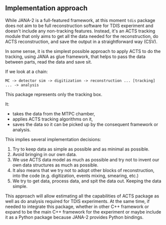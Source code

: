 ## Implementation approach

While JANA-2 is a full-featured framework, at this moment `tdis` package does not
aim to be full reconstruction software for TDIS experiment and doesn't include any non-tracking features.
Instead, it's an ACTS tracking module that only aims to get all the data needed
for the reconstruction, do ACTS reconstruction, and save the output in a
straightforward way (CSV).

In some sense, it is the simplest possible approach to apply ACTS to do the tracking,
using JANA as glue framework, that helps to pass the data between parts, read the data and save sit.

If we look at a chain:

```
MC -> detector sim -> digitization -> reconstruction ... [tracking] ... -> analysis
```
This package represents only the tracking box.

It:
- takes the data from the MTPC chamber,
- applies ACTS tracking algorithms on it,
- saves the data so it can be picked up by the consequent framework or analysis.

This implies several implementation decisions:

1. Try to keep data as simple as possible and as minimal as possible.
2. Avoid bringing in our own data.
3. We use ACTS data model as much as possible and try not to invent our own data structures as much as possible.
4. It also means that we try not to adopt other blocks of reconstruction, into the code (e.g. digitization, events mixing, smearing, etc.)
5. We try to get data, process data, and spit the data out. Keeping the data simple.

This approach will allow estimating all the capabilities of ACTS package as well as do analysis
required for TDIS experiments. At the same time, if needed to integrate this package,
whether in other C++ framework or expand to be the main C++ framework for the experiment
or maybe include it as a Python package because JANA-2 provides Python bindings.